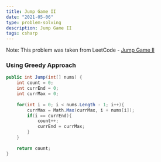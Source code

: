 ```yaml
---
title: Jump Game II
date: "2021-05-06"
type: problem-solving
description: Jump Game II
tags: csharp
---
```


Note: This problem was taken from LeetCode - [Jump Game II](https://leetcode.com/problems/jump-game-ii/submissions/)

### Using Greedy Approach

```csharp
public int Jump(int[] nums) {
	int count = 0;
	int currEnd = 0;
	int currMax = 0;
	
	for(int i = 0; i < nums.Length - 1; i++){
		currMax = Math.Max(currMax, i + nums[i]);
		if(i == currEnd){
			count++;
			currEnd = currMax;
		}
	}
	
	return count;
}
```
